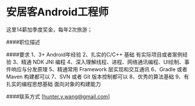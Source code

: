 安居客Android工程师
==========  
这里14薪加季度奖金，每年2次旅游；


####职位描述 


####要求 
1、3+ Android年经验
2、扎实的C/C++ 基础 有实际项目或者案例经验
3、精通 NDK JNI 编程
4、深入理解线程、进程、网络通讯编程、UI绘制、事件响应与分发原理
5、精通常用 Framework 层实现和交互通讯
6、Gradle 或者 Maven 构建都可以
7、SVN 或者 Git 版本控制都可以
8、优秀的算法基础
9、有扎实的编程思想基础 面向对象的构建能力

####联系方式
[hunter.v.wang@gmail.com]

